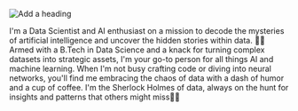 ![Add a heading](https://github.com/Yashashree1111/Yashashree1111/assets/106982749/f50f6518-ef79-434a-8511-43d7b315c96a)

I'm a Data Scientist and AI enthusiast on a mission to decode the mysteries of artificial intelligence and uncover the hidden stories within data. 🤖💡 Armed with a B.Tech in Data Science and a knack for turning complex datasets into strategic assets, I'm your go-to person for all things AI and machine learning. When I'm not busy crafting code or diving into neural networks, you'll find me embracing the chaos of data with a dash of humor and a cup of coffee. I'm the Sherlock Holmes of data, always on the hunt for insights and patterns that others might miss🚀✨


